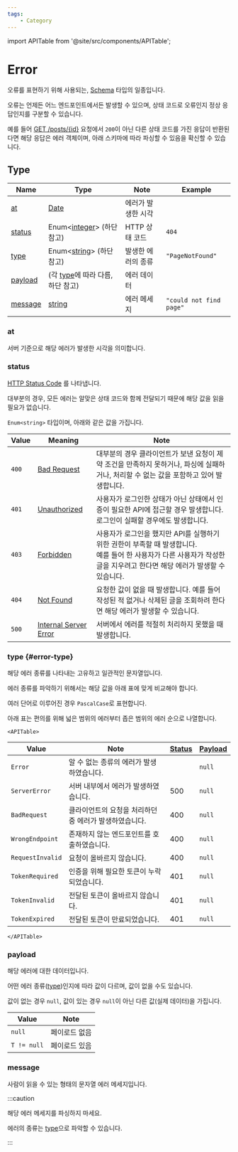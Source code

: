 ```yaml
---
tags:
    - Category
---
```


import APITable from '@site/src/components/APITable';

# Error

오류를 표현하기 위해 사용되는, [Schema](../schema/README.md) 타입의 일종입니다.

오류는 언제든 어느 엔드포인트에서든 발생할 수 있으며, 상태 코드로 오류인지 정상 응답인지를 구분할 수 있습니다.

예를 들어 [GET /posts/{id}](../../api/posts/get-post.md) 요청에서 `200`이 아닌 다른 상태 코드를 가진 응답이 반환된다면 해당 응답은 에러 객체이며, 아래 스키마에 따라 파싱할 수 있음을 확신할 수 있습니다.

## Type

| Name                | Type                                                          | Note               | Example                 |
| ------------------- | ------------------------------------------------------------- | ------------------ | ----------------------- |
| [at](#at)           | [Date](../semantic/date.md)                                   | 에러가 발생한 시각 |                         |
| [status](#status)   | Enum<[integer](../../types/primitive/integer.md)> (하단 참고) | HTTP 상태 코드     | `404`                   |
| [type](#error-type) | Enum<[string](../../types/primitive/string.md)> (하단 참고)   | 발생한 에러의 종류 | `"PageNotFound"`        |
| [payload](#payload) | (각 [type](#type)에 따라 다름, 하단 참고)                     | 에러 데이터        |                         |
| [message](#message) | [string](../../types/primitive/string.md)                     | 에러 메세지        | `"could not find page"` |

### at

서버 기준으로 해당 에러가 발생한 시각을 의미합니다.

### status

[HTTP Status Code](https://developer.mozilla.org/docs/Web/HTTP/Status) 를 나타냅니다.

대부분의 경우, 모든 에러는 알맞은 상태 코드와 함께 전달되기 때문에 해당 값을 읽을 필요가 없습니다.

`Enum<string>` 타입이며, 아래와 같은 값을 가집니다.

| Value | Meaning                                                                         | Note                                                                                                                                                                           |
| ----- | ------------------------------------------------------------------------------- | ------------------------------------------------------------------------------------------------------------------------------------------------------------------------------ |
| `400` | [Bad Request](https://developer.mozilla.org/docs/Web/HTTP/Status/400)           | 대부분의 경우 클라이언트가 보낸 요청이 제약 조건을 만족하지 못하거나, 파싱에 실패하거나, 처리할 수 없는 값을 포함하고 있어 발생합니다.                                         |
| `401` | [Unauthorized](https://developer.mozilla.org/docs/Web/HTTP/Status/401)          | 사용자가 로그인한 상태가 아닌 상태에서 인증이 필요한 API에 접근할 경우 발생합니다. 로그인이 실패할 경우에도 발생합니다.                                                        |
| `403` | [Forbidden](https://developer.mozilla.org/docs/Web/HTTP/Status/403)             | 사용자가 로그인을 했지만 API를 실행하기 위한 권한이 부족할 때 발생합니다.<br />예를 들어 한 사용자가 다른 사용자가 작성한 글을 지우려고 한다면 해당 에러가 발생할 수 있습니다. |
| `404` | [Not Found](https://developer.mozilla.org/docs/Web/HTTP/Status/404)             | 요청한 값이 없을 때 발생합니다. 예를 들어 작성된 적 없거나 삭제된 글을 조회하려 한다면 해당 에러가 발생할 수 있습니다.                                                         |
| `500` | [Internal Server Error](https://developer.mozilla.org/docs/Web/HTTP/Status/500) | 서버에서 에러를 적절히 처리하지 못했을 때 발생합니다.                                                                                                                          |

### type {#error-type}

해당 에러 종류를 나타내는 고유하고 일관적인 문자열입니다.

에러 종류를 파악하기 위해서는 해당 값을 아래 표에 맞게 비교해야 합니다.

여러 단어로 이루어진 경우 `PascalCase`로 표현합니다.

아래 표는 편의를 위해 넓은 범위의 에러부터 좁은 범위의 에러 순으로 나열합니다.

```mdx-code-block
<APITable>
```

| Value            | Note                                                   | [Status](#status) | [Payload](#payload) |
| ---------------- | ------------------------------------------------------ | ----------------- | ------------------- |
| `Error`          | 알 수 없는 종류의 에러가 발생하였습니다.               |                   | `null`              |
| `ServerError`    | 서버 내부에서 에러가 발생하였습니다.                   | 500               | `null`              |
| `BadRequest`     | 클라이언트의 요청을 처리하던 중 에러가 발생하였습니다. | 400               | `null`              |
| `WrongEndpoint`  | 존재하지 않는 엔드포인트를 호출하였습니다.             | 400               | `null`              |
| `RequestInvalid` | 요청이 올바르지 않습니다.                              | 400               | `null`              |
| `TokenRequired`  | 인증을 위해 필요한 토큰이 누락되었습니다.              | 401               | `null`              |
| `TokenInvalid`   | 전달된 토큰이 올바르지 않습니다.                       | 401               | `null`              |
| `TokenExpired`   | 전달된 토큰이 만료되었습니다.                          | 401               | `null`              |

```mdx-code-block
</APITable>
```

### payload

해당 에러에 대한 데이터입니다.

어떤 에러 종류([type](#error-type))인지에 따라 값이 다르며, 값이 없을 수도 있습니다.

값이 없는 경우 `null`, 값이 있는 경우 `null`이 아닌 다른 값(실제 데이터)을 가집니다.

| Value       | Note          |
| ----------- | ------------- |
| `null`      | 페이로드 없음 |
| `T != null` | 페이로드 있음 |

### message

사람이 읽을 수 있는 형태의 문자열 에러 메세지입니다.

:::caution

해당 에러 메세지를 파싱하지 마세요.

에러의 종류는 [type](#error-type)으로 파악할 수 있습니다.

:::
